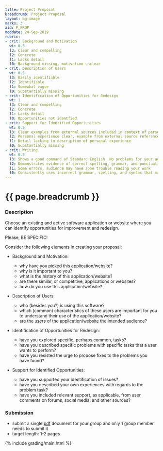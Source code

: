 ```yaml
---
title: Project Proposal
breadcrumb: Project Proposal
layout: bg-image
marks: 3
aid: P_PROP
moddate: 24-Sep-2019
rubric:
- crit: Background and Motivation
  wt: 0.5
  l3: Clear and compelling
  l2: Concrete
  l1: Lacks detail
  l0: Background missing, motivation unclear
- crit: Description of Users
  wt: 0.5
  l3: Easily identifiable
  l2: Identifiable
  l1: Somewhat vague
  l0: Substantially missing
- crit: Identification of Opportunities for Redesign
  wt: 1
  l3: Clear and compelling
  l2: Concrete
  l1: Lacks detail
  l0: Opportunities not identfied
- crit: Support for Identified Opportunities
  wt: 0.5
  l3: Clear examples from external sources included in context of personal experience
  l2: Personal experience clear, example from external source referenced
  l1: Detail lacking in description of personal experience
  l0: Substantially missing
- crit: Writing
  wt: 0.5
  l3: Shows a good command of Standard English. No problems for your audience
  l2: Demonstrates evidence of correct spelling, grammar, and punctuation. Audience will have little trouble reading your work
  l1: Some errors, audience may have some trouble reading your work
  l0: Consistently uses incorrect grammar, spelling, and syntax that makes it difficult for others to follow
---
```

# {{ page.breadcrumb }}

### Description

Choose an existing and active software application or website where
you can identify opportunities for improvement and redesign.

Please, BE SPECIFIC!

Consider the following elements in creating your proposal:

* Background and Motivation:
  - why have you picked this application/website?
  - why is it important to you?
  - what is the history of this application/website?
  - are there similar, or competitive, applications or websites?
  - how do you use this application/website?

* Description of Users:
  - who (besides you?) is using this software?
  - which (common) characteristics of these users are important for you to understand their use of the application/website?
  - are the users of the application/website the intended audience?

* Identification of Opportunities for Redesign:
  - have you explored specific, perhaps common, tasks?
  - have you described specific problems with specific tasks that a user wants to perform?
  - have you resisted the urge to propose fixes to the problems you have found?

* Support for Identified Opportunities:
  - have you supported your identification of issues?
  - have you described your own experiences with regards to the problem task?
  - have you included relevant support, as applicable, from user comments on forums, social media, and other sources?

### Submission

* submit a single [pdf](https://en.wikipedia.org/wiki/PDF) document for your group and only 1 group member needs to submit it
* target length: 1-2 pages

{% include grading/main.html %}
